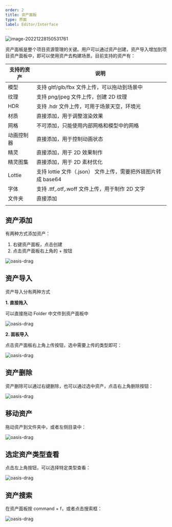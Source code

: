 ```yaml
---
order: 2
title: 资产面板
type: 界面
label: Editor/Interface
---
```


![image-20221228150531761](https://mdn.alipayobjects.com/rms/afts/img/A*ZAjNRZ02xVkAAAAAAAAAAAAAARQnAQ/original/image-20221228150531761.png)

资产面板是整个项目资源管理的关键。用户可以通过资产创建，资产导入增加到项目资产面板中，即可以使用资产去构建场景。目前支持的资产有：

| 支持的资产 | 说明                                                         |
| ---------- | ------------------------------------------------------------ |
| 模型       | 支持 gltf/glb/fbx 文件上传，可以拖动到场景中                 |
| 纹理       | 支持 png/jpeg 文件上传，创建 2D 纹理                         |
| HDR        | 支持 .hdr 文件上传，可用于场景天空，环境光                   |
| 材质       | 直接添加，用于调整渲染效果                                   |
| 网格       | 不可添加，只能使用内部网格和模型中的网格                     |
| 动画控制器 | 直接添加，用于控制动画状态                                   |
| 精灵       | 直接添加，用于 2D 效果制作                                   |
| 精灵图集   | 直接添加，用于 2D 素材优化                                   |
| Lottie     | 支持 lottie 文件（.json） 文件上传，需要把外链图片转成 base64 |
| 字体       | 支持 .ttf,.otf,.woff 文件上传，用于制作 2D 文字              |
| 文件夹     | 直接添加                                                     |
|            |                                                              |

## 资产添加

有两种方式添加资产：

1. 右键资产面板，点击创建
2. 点击资产面板右上角的 + 按钮

![oasis-drag](https://mdn.alipayobjects.com/rms/afts/img/A*Dl7bQ7C-a7wAAAAAAAAAAAAAARQnAQ/original/oasis-drag.gif)

## 资产导入

资产导入分有两种方式

**1. 直接拖入**

可以直接拖动 Folder 中文件到资产面板中

![oasis-drag](https://mdn.alipayobjects.com/rms/afts/img/A*d9OMQZfHiyAAAAAAAAAAAAAAARQnAQ/original/oasis-drag.gif)

**2. 面板导入**

点击资产面板右上角上传按钮，选中需要上传的类型即可：

![oasis-drag](https://mdn.alipayobjects.com/rms/afts/img/A*zFaaRJRAGeYAAAAAAAAAAAAAARQnAQ/original/oasis-drag.gif)

## 资产删除

资产删除可以通过右键删除，也可以通过选中资产，点击右上角删除按钮：

![oasis-drag](https://mdn.alipayobjects.com/rms/afts/img/A*nh1JR4TebMQAAAAAAAAAAAAAARQnAQ/original/oasis-drag.gif)

## 移动资产

拖动资产到文件夹中，或者左侧目录中：

![oasis-drag](https://mdn.alipayobjects.com/rms/afts/img/A*I8oWSpAqH0gAAAAAAAAAAAAAARQnAQ/original/oasis-drag.gif)

## 选定资产类型查看

点击左上角按钮，可以选择特定类型查看：

![oasis-drag](https://mdn.alipayobjects.com/rms/afts/img/A*s7cHQqnnFzsAAAAAAAAAAAAAARQnAQ/original/oasis-drag.gif)

## 资产搜索

在资产面板按 command + f，或者点击搜索框：

![oasis-drag](https://mdn.alipayobjects.com/rms/afts/img/A*z9S8TqajrXwAAAAAAAAAAAAAARQnAQ/original/oasis-drag.gif)